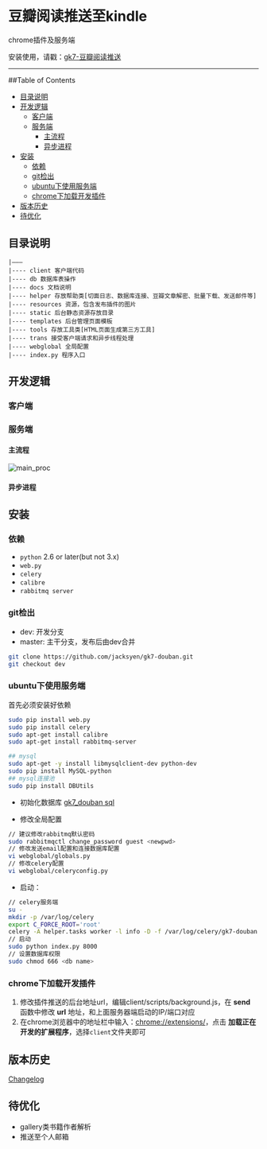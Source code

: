 # 豆瓣阅读推送至kindle
chrome插件及服务端

安装使用，请戳：[gk7-豆瓣阅读推送](https://chrome.google.com/webstore/detail/lmiobbkpdjmkfhgagdkpgbgonkogbllb)

---------

##Table of Contents

- [目录说明](#目录说明)
- [开发逻辑](#开发逻辑)
  - [客户端](#客户端)
  - [服务端](#服务端)
    - [主流程](#主流程)
    - [异步进程](#异步进程)
- [安装](#安装)
  - [依赖](#依赖)
  - [git检出](#git检出)
  - [ubuntu下使用服务端](#ubuntu下使用服务端)
  - [chrome下加载开发插件](#chrome下加载开发插件)
- [版本历史](#版本历史)
- [待优化](#待优化)

## <a name="目录说明">目录说明</a> ##
```
|———
|---- client 客户端代码
|---- db 数据库表操作
|---- docs 文档说明
|---- helper 存放帮助类[切面日志、数据库连接、豆瓣文章解密、批量下载、发送邮件等]
|---- resources 资源，包含发布插件的图片
|---- static 后台静态资源存放目录
|---- templates 后台管理页面模板
|---- tools 存放工具类[HTML页面生成第三方工具]
|---- trans 接受客户端请求和异步线程处理
|---- webglobal 全局配置
|---- index.py 程序入口
```

## <a name="开发逻辑">开发逻辑</a> ##

### <a name="客户端">客户端</a> ###

### <a name="服务端">服务端</a> ###

#### <a name="主流程">主流程</a> ####
![main_proc](https://raw.githubusercontent.com/jacksyen/gk7-douban/dev/resources/main_.png)


#### <a name="异步进程">异步进程</a> ####

## <a name="安装">安装</a> ##

### <a name="依赖">依赖</a> ###

+ `python` 2.6 or later(but not 3.x)
+ `web.py`
+ `celery`
+ `calibre`
+ `rabbitmq server`

### <a name="git检出">git检出</a> ###

+ dev: 开发分支
+ master: 主干分支，发布后由dev合并
```bash
git clone https://github.com/jacksyen/gk7-douban.git
git checkout dev
```

### <a name="ubuntu下使用服务端">ubuntu下使用服务端</a> ###

首先必须安装好依赖
```bash
sudo pip install web.py
sudo pip install celery
sudo apt-get install calibre
sudo apt-get install rabbitmq-server

## mysql
sudo apt-get -y install libmysqlclient-dev python-dev
sudo pip install MySQL-python
## mysql连接池
sudo pip install DBUtils
```

* 初始化数据库
[gk7_douban sql](https://github.com/jacksyen/gk7-douban/blob/dev/docs/gk7_douban.sql)

* 修改全局配置
```bash
// 建议修改rabbitmq默认密码
sudo rabbitmqctl change_password guest <newpwd>
// 修改发送email配置和连接数据库配置
vi webglobal/globals.py
// 修改celery配置
vi webglobal/celeryconfig.py
```
* 启动：
```bash
// celery服务端
su -
mkdir -p /var/log/celery
export C_FORCE_ROOT='root'
celery -A helper.tasks worker -l info -D -f /var/log/celery/gk7-douban.log --pidfile=/var/run/celery.pid
// 启动
sudo python index.py 8000
// 设置数据库权限
sudo chmod 666 <db name>
```

### <a name="chrome下加载开发插件">chrome下加载开发插件</a> ###

1. 修改插件推送的后台地址url，编辑client/scripts/background.js，在 **send** 函数中修改 **url** 地址，和上面服务器端启动的IP/端口对应
2. 在chrome浏览器中的地址栏中输入：[chrome://extensions/](chrome://extensions/)，点击 **加载正在开发的扩展程序**，选择`client`文件夹即可

## <a name="版本历史">版本历史</a> ##

[Changelog](https://github.com/jacksyen/gk7-douban/blob/dev/CHANGELOG.md)


## <a name="待优化">待优化</a> ##

+ gallery类书籍作者解析
+ 推送至个人邮箱
